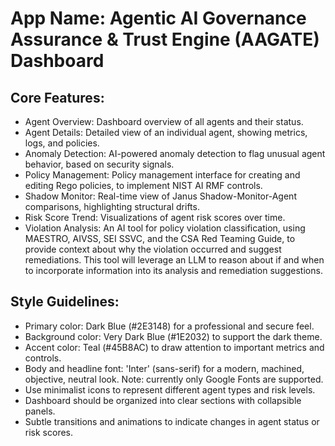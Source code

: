 # **App Name**: Agentic AI Governance Assurance & Trust Engine (AAGATE) Dashboard

## Core Features:

- Agent Overview: Dashboard overview of all agents and their status.
- Agent Details: Detailed view of an individual agent, showing metrics, logs, and policies.
- Anomaly Detection: AI-powered anomaly detection to flag unusual agent behavior, based on security signals.
- Policy Management: Policy management interface for creating and editing Rego policies, to implement NIST AI RMF controls.
- Shadow Monitor: Real-time view of Janus Shadow-Monitor-Agent comparisons, highlighting structural drifts.
- Risk Score Trend: Visualizations of agent risk scores over time.
- Violation Analysis: An AI tool for policy violation classification, using MAESTRO, AIVSS, SEI SSVC, and the CSA Red Teaming Guide, to provide context about why the violation occurred and suggest remediations. This tool will leverage an LLM to reason about if and when to incorporate information into its analysis and remediation suggestions.

## Style Guidelines:

- Primary color: Dark Blue (#2E3148) for a professional and secure feel.
- Background color: Very Dark Blue (#1E2032) to support the dark theme.
- Accent color: Teal (#45B8AC) to draw attention to important metrics and controls.
- Body and headline font: 'Inter' (sans-serif) for a modern, machined, objective, neutral look. Note: currently only Google Fonts are supported.
- Use minimalist icons to represent different agent types and risk levels.
- Dashboard should be organized into clear sections with collapsible panels.
- Subtle transitions and animations to indicate changes in agent status or risk scores.